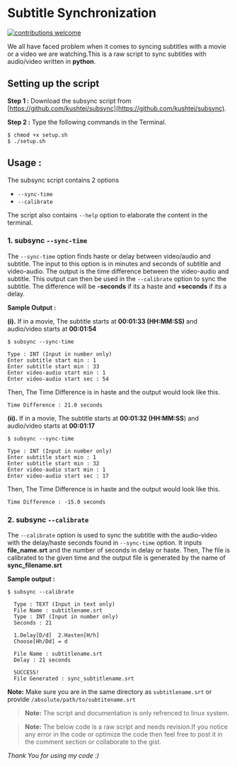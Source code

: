 
# Subtitle Synchronization

[![contributions welcome](https://img.shields.io/badge/contributions-welcome-brightgreen.svg?style=flat)]()

We all have faced problem when it comes to syncing subtitles with a movie or a video we are watching.This is a raw script to sync subtitles with audio/video written in **python**.

## Setting up the script  

**Step 1 :** Download the subsync script from [https://github.com/kushtej/subsync](https://github.com/kushtej/subsync).

**Step 2 :** Type the following commands in the Terminal.
```
$ chmod +x setup.sh
$ ./setup.sh
```
## Usage :

The subsync script contains 2 options
-  `--sync-time`
-  `--calibrate`

The script also contains `--help` option to elaborate the content in the terminal.

### 1. subsync `--sync-time`
  
The `--sync-time` option finds haste or delay between video/audio and subtitle. The input to this option is in minutes and seconds of subtitle and video-audio. The output is the time difference between the video-audio and subtitle. This output can then be used in the `--calibrate` option to sync the subtitle. The difference will be **-seconds** if its a haste and **+seconds** if its a delay.

  

**Sample Output :**

**(i).** If in a movie, The subtitle starts at **00:01:33 (HH:MM:SS)** and audio/video starts at **00:01:54**
```
$ subsync --sync-time

Type : INT (Input in number only)
Enter subtitle start min : 1
Enter subtitle start min : 33
Enter video-audio start min : 1
Enter video-audio start sec : 54
```
Then, The Time Difference is in haste and the output would look like this.
```
Time Difference : 21.0 seconds
```

**(ii).** If in a movie, The subtitle starts at **00:01:32 (HH:MM:SS**) and audio/video starts at **00:01:17**

```
$ subsync --sync-time

Type : INT (Input in number only)
Enter subtitle start min : 1
Enter subtitle start min : 32
Enter video-audio start min : 1
Enter video-audio start sec : 17
```
Then, The Time Difference is in haste and the output would look like this.
```
Time Difference : -15.0 seconds
```
### 2. subsync `--calibrate`

The `--calibrate` option is used to sync the subtitle with the audio-video with the delay/haste seconds found in `--sync-time` option. It inputs **file_name.srt** and the number of seconds in delay or haste.
Then, The file is calibrated to the given time and the output file is generated by the name of **sync_filename.srt** 

**Sample output :**

```
$ subsync --calibrate

  Type : TEXT (Input in text only)
  File Name : subtitlename.srt
  Type : INT (Input in number only)
  Seconds : 21

  1.Delay[D/d]	2.Hasten[H/h]
  Choose[Hh/Dd] = d

  File Name : subtitlename.srt
  Delay : 21 seconds

  SUCCESS!
  File Generated : sync_subtitlename.srt
```
**Note:** Make sure you are in the same directory as `subtitlename.srt` or provide `/absolute/path/to/subtitename.srt`

> **Note:** The script and documentation is only refrenced to linux system.

> **Note:** The below code is a raw script and needs revision.If you notice any error in the code or optimize the code then feel free to post it in the comment section or collaborate to the gist.

*Thank You for using my code :)*
